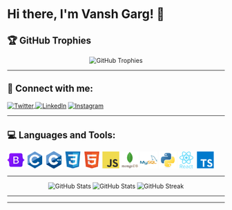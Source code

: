# Hi there, I'm **Vansh Garg**! 👋  



## 🏆 **GitHub Trophies**
<p align="center">
  <img src="https://github-profile-trophy.vercel.app/?username=VKGarg7&theme=radical&no-frame=true&column=6&margin-w=15" alt="GitHub Trophies"/>
</p>

---

## 🤝 **Connect with me:**

<p align="left">
  <a href="https://twitter.com/YOUR_USERNAME" target="_blank">
  <img align="center" src="https://raw.githubusercontent.com/rahuldkjain/github-profile-readme-generator/master/src/images/icons/Social/twitter.svg" alt="Twitter" width="30" height="30"/>
</a>
  <a href="https://linkedin.com/in/yourprofile" target="_blank"><img align="center" src="https://raw.githubusercontent.com/rahuldkjain/github-profile-readme-generator/master/src/images/icons/Social/linked-in-alt.svg" alt="LinkedIn" height="30" width="30" /></a>
  <a href="https://www.instagram.com/YOUR_USERNAME" target="_blank">
    <img align="center" src="https://raw.githubusercontent.com/rahuldkjain/github-profile-readme-generator/master/src/images/icons/Social/instagram.svg" alt="Instagram" width="30" height="30"/>
  </a>
</p>

---

## 💻 **Languages and Tools:**

<p>
  <img src="https://raw.githubusercontent.com/devicons/devicon/master/icons/bootstrap/bootstrap-original.svg" alt="Bootstrap" width="40" height="40"/>
   <img src="https://raw.githubusercontent.com/devicons/devicon/master/icons/c/c-original.svg" alt="CSS3" width="40" height="40"/>
  <img src="https://raw.githubusercontent.com/devicons/devicon/master/icons/cplusplus/cplusplus-original.svg" alt="C++" width="40" height="40"/>
  <img src="https://raw.githubusercontent.com/devicons/devicon/master/icons/css3/css3-original.svg" alt="CSS3" width="40" height="40"/>
  <img src="https://raw.githubusercontent.com/devicons/devicon/master/icons/html5/html5-original.svg" alt="HTML5" width="40" height="40"/>
  <img src="https://raw.githubusercontent.com/devicons/devicon/master/icons/javascript/javascript-original.svg" alt="JavaScript" width="40" height="40"/>
  <img src="https://raw.githubusercontent.com/devicons/devicon/master/icons/mongodb/mongodb-original-wordmark.svg" alt="MongoDB" width="40" height="40"/>
  <img src="https://raw.githubusercontent.com/devicons/devicon/master/icons/mysql/mysql-original-wordmark.svg" alt="MySQL" width="40" height="40"/>
  <img src="https://raw.githubusercontent.com/devicons/devicon/master/icons/python/python-original.svg" alt="Python" width="40" height="40"/>
  <img src="https://raw.githubusercontent.com/devicons/devicon/master/icons/react/react-original-wordmark.svg" alt="React" width="40" height="40"/>
  <img src="https://raw.githubusercontent.com/devicons/devicon/master/icons/typescript/typescript-original.svg" alt="TypeScript" width="40" height="40"/>
</p>



---


<p align="center">
  <img src="https://github-readme-stats.vercel.app/api/top-langs/?username=VKGarg7&layout=compact&theme=radical" alt="GitHub Stats" width="32%" /> 
  <img src="https://github-readme-stats.vercel.app/api?username=VKGarg7&show_icons=true&theme=radical&count_private=true" alt="GitHub Stats" width="48%" />
  <img src="https://github-readme-streak-stats.herokuapp.com/?user=VKGarg7&theme=radical" alt="GitHub Streak" width="48%" />
</p>

---


---



